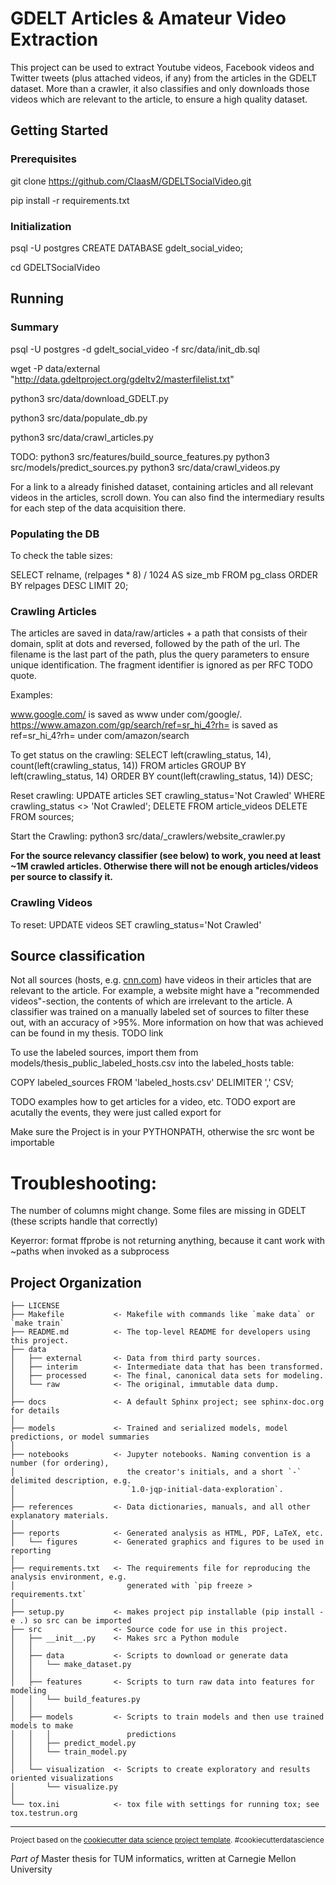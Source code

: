 # GDELT Articles & Amateur Video Extraction

This project can be used to extract Youtube videos, Facebook videos and Twitter tweets (plus attached videos, if any)
from the articles in the GDELT dataset.
More than a crawler, it also classifies and only downloads those videos which are relevant to the article,
to ensure a high quality dataset.

## Getting Started

### Prerequisites

git clone https://github.com/ClaasM/GDELTSocialVideo.git

pip install -r requirements.txt
### Initialization

psql -U postgres
CREATE DATABASE gdelt_social_video;

cd GDELTSocialVideo

## Running

### Summary

psql -U postgres -d gdelt_social_video -f src/data/init_db.sql

wget  -P data/external "http://data.gdeltproject.org/gdeltv2/masterfilelist.txt"

python3 src/data/download_GDELT.py

python3 src/data/populate_db.py

python3 src/data/crawl_articles.py

TODO:
python3 src/features/build_source_features.py
python3 src/models/predict_sources.py
python3 src/data/crawl_videos.py

For a link to a already finished dataset, containing articles and all relevant videos in the articles, scroll down.
You can also find the intermediary results for each step of the data acquisition there.


### Populating the DB

To check the table sizes:

SELECT relname, (relpages * 8) / 1024 AS size_mb FROM pg_class ORDER BY relpages DESC LIMIT 20;

### Crawling Articles

The articles are saved in data/raw/articles + a path that consists of their domain,
split at dots and reversed, followed by the path of the url. The filename is the last part of the path, plus the query parameters to ensure unique identification.
The fragment identifier is ignored as per RFC TODO quote.

Examples:

www.google.com/ is saved as www under com/google/.
https://www.amazon.com/gp/search/ref=sr_hi_4?rh= is saved as ref=sr_hi_4?rh= under com/amazon/search


To get status on the crawling:
SELECT left(crawling_status, 14), count(left(crawling_status, 14)) FROM articles GROUP BY left(crawling_status, 14) ORDER BY count(left(crawling_status, 14)) DESC;

Reset crawling:
UPDATE articles SET crawling_status='Not Crawled' WHERE crawling_status <> 'Not Crawled';
DELETE FROM article_videos
DELETE FROM sources;

Start the Crawling:
python3 src/data/_crawlers/website_crawler.py

**For the source relevancy classifier (see below) to work, you need at least ~1M crawled articles. Otherwise there will not be enough articles/videos per source to classify it.**

### Crawling Videos

To reset:
UPDATE videos SET crawling_status='Not Crawled'

## Source classification

Not all sources (hosts, e.g. [cnn.com](cnn.com)) have videos in their articles that are relevant to the article.
For example, a website might have a "recommended videos"-section, the contents of which are irrelevant to the article.
A classifier was trained on a manually labeled set of sources to filter these out, with an accuracy of >95%.
More information on how that was achieved can be found in my thesis. TODO link

To use the labeled sources, import them from models/thesis_public_labeled_hosts.csv into the labeled_hosts table:

COPY labeled_sources FROM 'labeled_hosts.csv' DELIMITER ',' CSV;


TODO examples how to get articles for a video, etc.
TODO export are acutally the events, they were just called export for

Make sure the Project is in your PYTHONPATH, otherwise the src wont be importable



# Troubleshooting:

The number of columns might change.
Some files are missing in GDELT (these scripts handle that correctly)

Keyerror: format
ffprobe is not returning anything, because it cant work with ~paths when invoked as a subprocess

Project Organization
------------

    ├── LICENSE
    ├── Makefile           <- Makefile with commands like `make data` or `make train`
    ├── README.md          <- The top-level README for developers using this project.
    ├── data
    │   ├── external       <- Data from third party sources.
    │   ├── interim        <- Intermediate data that has been transformed.
    │   ├── processed      <- The final, canonical data sets for modeling.
    │   └── raw            <- The original, immutable data dump.
    │
    ├── docs               <- A default Sphinx project; see sphinx-doc.org for details
    │
    ├── models             <- Trained and serialized models, model predictions, or model summaries
    │
    ├── notebooks          <- Jupyter notebooks. Naming convention is a number (for ordering),
    │                         the creator's initials, and a short `-` delimited description, e.g.
    │                         `1.0-jqp-initial-data-exploration`.
    │
    ├── references         <- Data dictionaries, manuals, and all other explanatory materials.
    │
    ├── reports            <- Generated analysis as HTML, PDF, LaTeX, etc.
    │   └── figures        <- Generated graphics and figures to be used in reporting
    │
    ├── requirements.txt   <- The requirements file for reproducing the analysis environment, e.g.
    │                         generated with `pip freeze > requirements.txt`
    │
    ├── setup.py           <- makes project pip installable (pip install -e .) so src can be imported
    ├── src                <- Source code for use in this project.
    │   ├── __init__.py    <- Makes src a Python module
    │   │
    │   ├── data           <- Scripts to download or generate data
    │   │   └── make_dataset.py
    │   │
    │   ├── features       <- Scripts to turn raw data into features for modeling
    │   │   └── build_features.py
    │   │
    │   ├── models         <- Scripts to train models and then use trained models to make
    │   │   │                 predictions
    │   │   ├── predict_model.py
    │   │   └── train_model.py
    │   │
    │   └── visualization  <- Scripts to create exploratory and results oriented visualizations
    │       └── visualize.py
    │
    └── tox.ini            <- tox file with settings for running tox; see tox.testrun.org


--------

<p><small>Project based on the <a target="_blank" href="https://drivendata.github.io/cookiecutter-data-science/">cookiecutter data science project template</a>. #cookiecutterdatascience</small></p>

*Part of* Master thesis for TUM informatics, written at Carnegie Mellon University
